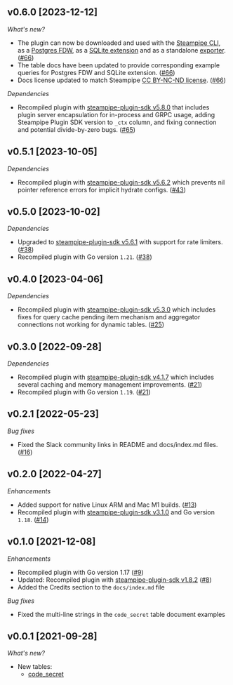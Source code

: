 ## v0.6.0 [2023-12-12]

_What's new?_

- The plugin can now be downloaded and used with the [Steampipe CLI](https://steampipe.io/docs), as a [Postgres FDW](https://steampipe.io/docs/steampipe_postgres/overview), as a [SQLite extension](https://steampipe.io/docs//steampipe_sqlite/overview) and as a standalone [exporter](https://steampipe.io/docs/steampipe_export/overview). ([#66](https://github.com/turbot/steampipe-plugin-code/pull/66))
- The table docs have been updated to provide corresponding example queries for Postgres FDW and SQLite extension. ([#66](https://github.com/turbot/steampipe-plugin-code/pull/66))
- Docs license updated to match Steampipe [CC BY-NC-ND license](https://github.com/turbot/steampipe-plugin-code/blob/main/docs/LICENSE). ([#66](https://github.com/turbot/steampipe-plugin-code/pull/66))

_Dependencies_

- Recompiled plugin with [steampipe-plugin-sdk v5.8.0](https://github.com/turbot/steampipe-plugin-sdk/blob/main/CHANGELOG.md#v580-2023-12-11) that includes plugin server encapsulation for in-process and GRPC usage, adding Steampipe Plugin SDK version to `_ctx` column, and fixing connection and potential divide-by-zero bugs. ([#65](https://github.com/turbot/steampipe-plugin-code/pull/65))

## v0.5.1 [2023-10-05]

_Dependencies_

- Recompiled plugin with [steampipe-plugin-sdk v5.6.2](https://github.com/turbot/steampipe-plugin-sdk/blob/main/CHANGELOG.md#v562-2023-10-03) which prevents nil pointer reference errors for implicit hydrate configs. ([#43](https://github.com/turbot/steampipe-plugin-code/pull/43))

## v0.5.0 [2023-10-02]

_Dependencies_

- Upgraded to [steampipe-plugin-sdk v5.6.1](https://github.com/turbot/steampipe-plugin-sdk/blob/main/CHANGELOG.md#v561-2023-09-29) with support for rate limiters. ([#38](https://github.com/turbot/steampipe-plugin-code/pull/38))
- Recompiled plugin with Go version `1.21`. ([#38](https://github.com/turbot/steampipe-plugin-code/pull/38))

## v0.4.0 [2023-04-06]

_Dependencies_

- Recompiled plugin with [steampipe-plugin-sdk v5.3.0](https://github.com/turbot/steampipe-plugin-sdk/blob/main/CHANGELOG.md#v530-2023-03-16) which includes fixes for query cache pending item mechanism and aggregator connections not working for dynamic tables. ([#25](https://github.com/turbot/steampipe-plugin-code/pull/25))

## v0.3.0 [2022-09-28]

_Dependencies_

- Recompiled plugin with [steampipe-plugin-sdk v4.1.7](https://github.com/turbot/steampipe-plugin-sdk/blob/main/CHANGELOG.md#v417-2022-09-08) which includes several caching and memory management improvements. ([#21](https://github.com/turbot/steampipe-plugin-code/pull/21))
- Recompiled plugin with Go version `1.19`. ([#21](https://github.com/turbot/steampipe-plugin-code/pull/21))

## v0.2.1 [2022-05-23]

_Bug fixes_

- Fixed the Slack community links in README and docs/index.md files. ([#16](https://github.com/turbot/steampipe-plugin-code/pull/16))

## v0.2.0 [2022-04-27]

_Enhancements_

- Added support for native Linux ARM and Mac M1 builds. ([#13](https://github.com/turbot/steampipe-plugin-code/pull/13))
- Recompiled plugin with [steampipe-plugin-sdk v3.1.0](https://github.com/turbot/steampipe-plugin-sdk/blob/main/CHANGELOG.md#v310--2022-03-30) and Go version `1.18`. ([#14](https://github.com/turbot/steampipe-plugin-code/pull/14))

## v0.1.0 [2021-12-08]

_Enhancements_

- Recompiled plugin with Go version 1.17 ([#9](https://github.com/turbot/steampipe-plugin-code/pull/9))
- Updated: Recompiled plugin with [steampipe-plugin-sdk v1.8.2](https://github.com/turbot/steampipe-plugin-sdk/blob/main/CHANGELOG.md#v182--2021-11-22) ([#8](https://github.com/turbot/steampipe-plugin-code/pull/8))
- Added the Credits section to the `docs/index.md` file

_Bug fixes_

- Fixed the multi-line strings in the `code_secret` table document examples

## v0.0.1 [2021-09-28]

_What's new?_

- New tables:
  - [code_secret](https://hub.steampipe.io/plugins/turbot/code/tables/code_secret)

